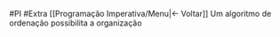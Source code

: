 #PI #Extra
[[Programação Imperativa/Menu|<- Voltar]]
Um algoritmo de ordenação possibilita a organização 